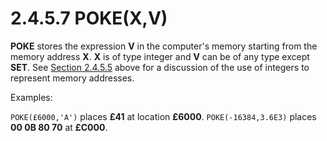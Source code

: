 # 2.4.5.7 POKE(X,V)

**POKE** stores the expression **V** in the computer's memory starting from the memory address **X**. **X** is of type integer and **V** can be of any type except **SET**. See [Section 2.4.5.5](man_s2-4-5-user.md) above for a discussion of the use of integers to represent memory addresses.

Examples:

`POKE(£6000,'A')`	places **£41** at location **£6000**.
`POKE(-16384,3.6E3)`	places **00 0B 80 70** at **£C000**.
